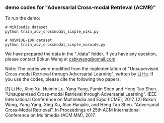 ### demo codes for "Adversarial Cross-modal Retrieval (ACMR)"

To run the demo: 

    # Wikipedia dataset
    python train_adv_crossmodal_simple_wiki.py

	# NUSWIDE-10K dataset
    python train_adv_crossmodal_simple_nuswide.py

We have prepared the data in the "./data" folder. If you have any question, please contact Bokun Wang at csbkwang@gmail.com. 

Note: The codes were modified from the implementation of "Unsupervised Cross-modal Retrieval through Adversarial Learning", written by <a href="https://www.linkedin.com/in/ritsu1228/">Li He</a>. If you use the codes, please cite the following two papers: 

[1]  Li He, Xing Xu, Huimin Lu, Yang Yang, Fumin Shen and Heng Tao Shen.  "Unsupervised Cross-modal Retrieval through Adversarial Learning". IEEE International Conference on Multimedia and Expo (ICME), 2017. 
[2]  Bokun Wang, Yang Yang, Xing Xu, Alan Hanjalic, and Heng Tao Shen. "Adversarial Cross-Modal Retrieval". In Proceedings of 25th ACM International Conference on Multimedia (ACM MM), 2017.
